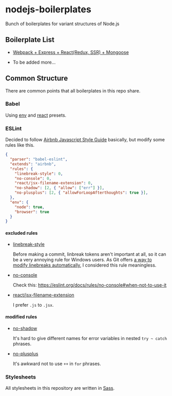 # nodejs-boilerplates

Bunch of boilerplates for variant structures of Node.js

## Boilerplate List

* [Webpack + Express + React(Redux, SSR) + Mongoose](https://github.com/3jin/nodejs-boilerplates/tree/master/express-react-redux-ssr-mongodb/)

* To be added more...

## Common Structure

There are common points that all boilerplates in this repo share.

### Babel

Using [env](https://babeljs.io/docs/en/babel-preset-env) and [react](https://babeljs.io/docs/en/babel-preset-react) presets.

### ESLint

Decided to follow [Airbnb Javascript Style Guide](https://github.com/airbnb/javascript) basically, but modify some rules like this.

```json
{
  "parser": "babel-eslint",
  "extends": "airbnb",
  "rules": {
    "linebreak-style": 0,
    "no-console": 0,
    "react/jsx-filename-extension": 0,
    "no-shadow": [2, { "allow": ["err"] }],
    "no-plusplus": [2, { "allowForLoopAfterthoughts": true }],
  },
  "env": {
    "node": true,
    "browser": true
  }
}
```

#### excluded rules

* [linebreak-style](https://eslint.org/docs/rules/linebreak-style)

    Before making a commit, linbreak tokens aren't important at all, so it can be a very annoying rule for Windows users. As Git offers [a way to modify linebreaks automatically](https://git-scm.com/book/id/v2/Customizing-Git-Git-Configuration#_formatting_and_whitespace), I considered this rule meaningless.

* [no-console](https://eslint.org/docs/rules/no-console)

    Check this: https://eslint.org/docs/rules/no-console#when-not-to-use-it

* [react/jsx-filename-extension](https://github.com/yannickcr/eslint-plugin-react/blob/master/docs/rules/jsx-filename-extension.md)

    I prefer `.js` to `.jsx`.

#### modified rules

* [no-shadow](https://eslint.org/docs/rules/no-shadow)

    It's hard to give different names for error variables in nested `try ~ catch` phrases.

* [no-plusplus](https://eslint.org/docs/rules/no-plusplus)

    It's awkward not to use `++` in `for` phrases. 

### Stylesheets

All stylesheets in this repository are written in [Sass](https://sass-lang.com/).